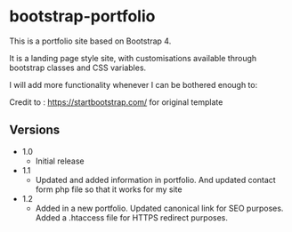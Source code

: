 # bootstrap-portfolio
This is a portfolio site based on Bootstrap 4.

It is a landing page style site, with customisations available through bootstrap classes and CSS variables.

I will add more functionality whenever I can be bothered enough to: 

Credit to : https://startbootstrap.com/ for original template


## Versions
* 1.0
  * Initial release
* 1.1
  * Updated and added information in portfolio. And updated contact form php file so that it works for my site
* 1.2
  * Added in a new portfolio. Updated canonical link for SEO purposes. Added a .htaccess file for HTTPS redirect purposes.